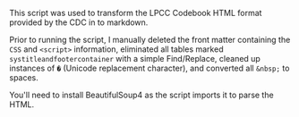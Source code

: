 This script was used to transform the LPCC Codebook HTML format provided by the CDC in to markdown.

Prior to running the script, I manually deleted the front matter containing the `CSS` and `<script>` information, eliminated all tables marked `systitleandfootercontainer` with a simple Find/Replace, cleaned up instances of `�` (Unicode replacement character), and converted all `&nbsp;` to spaces.

You'll need to install BeautifulSoup4 as the script imports it to parse the HTML.